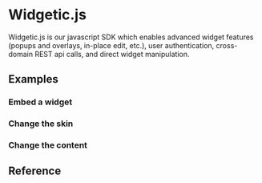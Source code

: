 # Widgetic.js

Widgetic.js is our javascript SDK which enables advanced widget features (popups and overlays, in-place edit, etc.), user authentication, cross-domain REST api calls, and direct widget manipulation.

## Examples
### Embed a widget
### Change the skin
### Change the content

## Reference